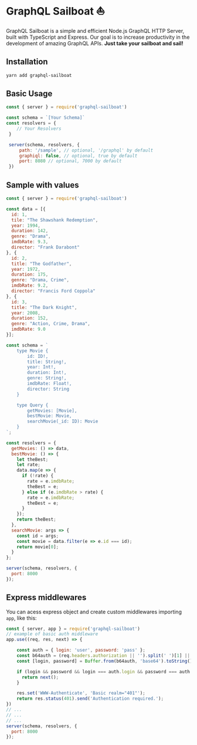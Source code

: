 # GraphQL Sailboat :sailboat:

GraphQL Sailboat is a simple and efficient Node.js GraphQL HTTP Server, built with TypeScript and Express. Our goal is to increase productivity in the development of amazing GraphQL APIs. **Just take your sailboat and sail!**


## Installation
```sh
yarn add graphql-sailboat
```

## Basic Usage
```js
const { server } = require('graphql-sailboat')

const schema = `[Your Schema]`
const resolvers = { 
    // Your Resolvers
 }

 server(schema, resolvers, {
     path: '/sample', // optional, '/graphql' by default
     graphiql: false, // optional, true by default
     port: 8080 // optional, 7000 by default
 })

```
## Sample with values

```js
const { server } = require('graphql-sailboat')

const data = [{
  id: 1,
  tile: "The Shawshank Redemption",
  year: 1994,
  duration: 142,
  genre: "Drama",
  imdbRate: 9.3,
  director: "Frank Darabont"
}, {
  id: 2,
  title: "The Godfather",
  year: 1972,
  duration: 175,
  genre: "Drama, Crime",
  imdbRate: 9.2,
  director: "Francis Ford Coppola"
}, {
  id: 3,
  title: "The Dark Knight",
  year: 2008,
  duration: 152,
  genre: "Action, Crime, Drama",
  imdbRate: 9.0
}];

const schema = `
    type Movie { 
        id: ID!, 
        title: String!, 
        year: Int!, 
        duration: Int!, 
        genre: String!, 
        imdbRate: Float!, 
        director: String 
    } 

    type Query { 
        getMovies: [Movie], 
        bestMovie: Movie, 
        searchMovie(_id: ID): Movie 
    }
`;

const resolvers = {
  getMovies: () => data,
  bestMovie: () => {
    let theBest;
    let rate;
    data.map(e => {
      if (!rate) {
        rate = e.imdbRate;
        theBest = e;
      } else if (e.imdbRate > rate) {
        rate = e.imdbRate;
        theBest = e;
      }
    });
    return theBest;
  },
  searchMovie: args => {
    const id = args;
    const movie = data.filter(e => e.id === id);
    return movie[0];
  }
};

server(schema, resolvers, {
  port: 8000
});
```

## Express middlewares

You can acess express object and create custom middlewares importing `app`, like this:

```js
const { server, app } = require('graphql-sailboat')
// example of basic auth middleware
app.use((req, res, next) => {

    const auth = { login: 'user', password: 'pass' };
    const b64auth = (req.headers.authorization || '').split(' ')[1] || '';
    const [login, password] = Buffer.from(b64auth, 'base64').toString().split(':');

    if (login && password && login === auth.login && password === auth.password) {
      return next();
    }

    res.set('WWW-Authenticate', 'Basic realm="401"');
    return res.status(401).send('Authentication required.');
})
// ...
// ...
// ...
server(schema, resolvers, {
  port: 8000
});
```